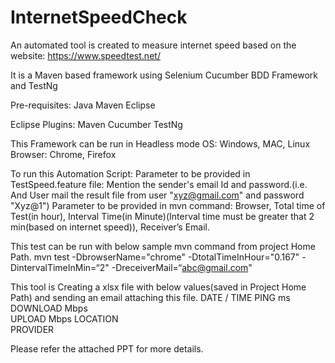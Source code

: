 # InternetSpeedCheck

An automated tool is created to measure internet speed based on the website: https://www.speedtest.net/ 

It is a Maven based framework using Selenium Cucumber BDD Framework and TestNg

Pre-requisites:
Java
Maven
Eclipse

Eclipse Plugins:
Maven
Cucumber
TestNg

This Framework can be run in Headless mode
	OS:  Windows, MAC, Linux
	Browser: Chrome, Firefox

To run this Automation Script:
	Parameter to be provided in TestSpeed.feature file: Mention the sender's email Id and password.(i.e. And User mail the result file from user "xyz@gmail.com" and password "Xyz@1")
	Parameter to be provided in mvn command: Browser, Total time of Test(in hour), Interval Time(in Minute)(Interval time must be greater that 2 min(based on internet speed)), Receiver’s Email.

This test can be run with below sample mvn command from project Home Path.
	mvn test -DbrowserName="chrome" -DtotalTimeInHour="0.167" -DintervalTimeInMin=“2" -DreceiverMail=“abc@gmail.com"

This tool is Creating a xlsx file with below values(saved in Project Home Path) and sending an email attaching this file.
DATE / TIME	
PING ms	
DOWNLOAD Mbps	
UPLOAD Mbps
LOCATION	
PROVIDER

Please refer the attached PPT for more details.